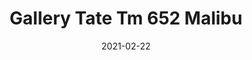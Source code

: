 ---
tags: 
  - "To Market"
  - "Loose Lay LVT"
  - "Gallery"
title: "Gallery Tate Tm 652 Malibu"
designer: "To Market"
image_primary: "img/LOFT-652.jpg"
href: "https://www.tomkt.com/copy-of-woven-swatches"
description: "Size%3A%207.08%22%20X%2047.24%22%A0/%20Wear%20layer%3A%20.5mm%20%2820mil%29%A0/%20Edge%3A%20Square%A0/%20Thickness%3A%205.0mm%20/%20Sq.ft/Ctn%3A%2023.25%A0/%20Installation%3A%20Glue%20Down"
category: "loose-lay-lvt-gallery"
subtitle: ""
manufacturer: "ToMarket"
slug: "/manufacturers/tomarket/loose-lay-lvt-gallery/to-market-gallery-tate-tm-652-malibu"
date: "2021-02-22"
---